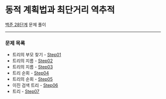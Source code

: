 # 동적 계획법과 최단거리 역추적
[백준 28단계](https://www.acmicpc.net/step/41) 문제 풀이

---

### 문제 목록

- 트리의 부모 찾기 - [Step01](https://github.com/StudyForCoding/BEAKJOON/tree/master/29_Tree/Step01/README.md)
- 트리의 지름 - [Step02](https://github.com/StudyForCoding/BEAKJOON/tree/master/29_Tree/Step02/README.md)
- 트리의 지름 - [Step03](https://github.com/StudyForCoding/BEAKJOON/tree/master/29_Tree/Step03/README.md)
- 트리 순회 - [Step04](https://github.com/StudyForCoding/BEAKJOON/tree/master/29_Tree/Step04/README.md)
- 트리의 순회 - [Step05](https://github.com/StudyForCoding/BEAKJOON/tree/master/29_Tree/Step05/README.md)
- 이진 검색 트리 - [Step06](https://github.com/StudyForCoding/BEAKJOON/tree/master/29_Tree/Step06/README.md)
- 트리 - [Step07](https://github.com/StudyForCoding/BEAKJOON/tree/master/29_Tree/Step07/README.md)

